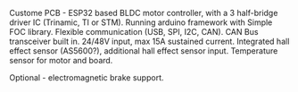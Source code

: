 Custome PCB - ESP32 based BLDC motor controller, with a 3 half-bridge driver IC (Trinamic, TI or STM).
Running arduino framework with Simple FOC library.
Flexible communication (USB, SPI, I2C, CAN). CAN Bus transceiver built in.
24/48V input, max 15A sustained current.
Integrated hall effect sensor (AS5600?), additional hall effect sensor input. 
Temperature sensor for motor and board.

Optional - electromagnetic brake support.
